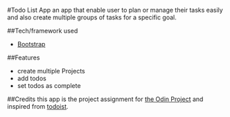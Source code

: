 #Todo List App
an app that enable user to plan or manage their tasks easily and also create multiple groups of tasks for a specific goal.

##Tech/framework used
- [Bootstrap](https://getbootstrap.com/)

##Features
- create multiple Projects
- add todos
- set todos as complete

##Credits
this app is the project assignment for [the Odin Project](https://www.theodinproject.com/) and inspired from [todoist](https://en.todoist.com/).
